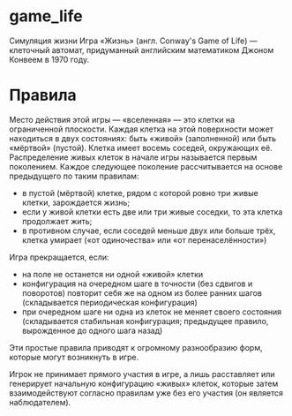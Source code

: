 # game_life
Симуляция жизни
Игра «Жизнь» (англ. Conway's Game of Life) — клеточный автомат, придуманный английским математиком Джоном Конвеем в 1970
году.
# Правила
Место действия этой игры — «вселенная» — это клетки на ограниченной плоскости.
Каждая клетка на этой поверхности может находиться в двух состояниях: быть «живой» (заполненной) или быть «мёртвой»
(пустой). Клетка имеет восемь соседей, окружающих её.
Распределение живых клеток в начале игры называется первым поколением. Каждое следующее поколение рассчитывается на
основе предыдущего по таким правилам:
<ul>
    <li>в пустой (мёртвой) клетке, рядом с которой ровно три живые клетки, зарождается жизнь;</li>
    <li>если у живой клетки есть две или три живые соседки, то эта клетка продолжает жить; </li>
    <li>в противном случае, если соседей меньше двух или больше трёх, клетка умирает («от одиночества» или «от
        перенаселённости»)</li>
</ul>

Игра прекращается, если:
<ul>
    <li>на поле не останется ни одной «живой» клетки</li>
    <li>конфигурация на очередном шаге в точности (без сдвигов и поворотов) повторит себя же на одном из более ранних шагов
    (складывается периодическая конфигурация)</li>
    <li>при очередном шаге ни одна из клеток не меняет своего состояния (складывается стабильная конфигурация; предыдущее
    правило, вырожденное до одного шага назад)</li>
</ul>

Эти простые правила приводят к огромному разнообразию форм, которые могут возникнуть в игре.

Игрок не принимает прямого участия в игре, а лишь расставляет или генерирует начальную конфигурацию «живых» клеток,
которые затем взаимодействуют согласно правилам уже без его участия (он является наблюдателем).

